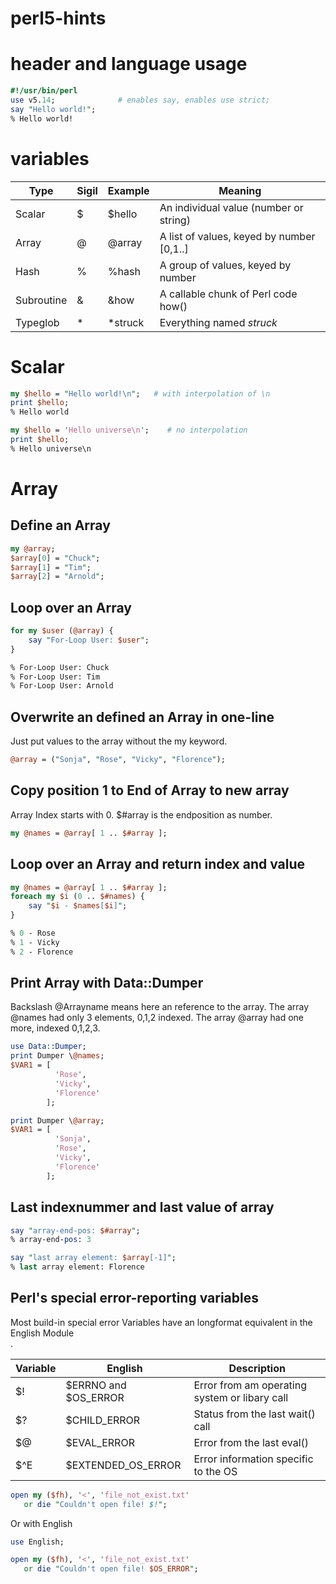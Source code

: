 # perl5-hints

# header and language usage

```perl
#!/usr/bin/perl
use v5.14;              # enables say, enables use strict;
say "Hello world!";
% Hello world!
```

# variables

| Type       | Sigil | Example  | Meaning                                   |
|------------|-------|----------|-------------------------------------------|
| Scalar     | $     | $hello   | An individual value (number or string)    |
| Array      | @     | @array   | A list of values, keyed by number [0,1..] |
| Hash       | %     | %hash    | A group of values, keyed by number        |
| Subroutine | &     | &how     | A callable chunk of Perl code how()       |
| Typeglob   | *     | \*struck | Everything named *struck*                 |

# Scalar

```perl
my $hello = "Hello world!\n";   # with interpolation of \n
print $hello;
% Hello world
```

```perl
my $hello = 'Hello universe\n';    # no interpolation
print $hello;
% Hello universe\n
```

# Array

## Define an Array

```perl
my @array;
$array[0] = "Chuck";
$array[1] = "Tim";
$array[2] = "Arnold";
```

## Loop over an Array

```perl
for my $user (@array) {
    say "For-Loop User: $user";
}

% For-Loop User: Chuck
% For-Loop User: Tim
% For-Loop User: Arnold
```
## Overwrite an defined an Array in one-line

Just put values to the array without the my keyword.

```perl
@array = ("Sonja", "Rose", "Vicky", "Florence");
```

## Copy position 1 to End of Array to new array
Array Index starts with 0. $#array is the endposition as number.

```perl
my @names = @array[ 1 .. $#array ];
```

## Loop over an Array and return index and value
```perl
my @names = @array[ 1 .. $#array ];
foreach my $i (0 .. $#names) {
    say "$i - $names[$i]";
}

% 0 - Rose
% 1 - Vicky
% 2 - Florence
```

## Print Array with Data::Dumper

Backslash @Arrayname means here an reference to the array.
The array @names had only 3 elements, 0,1,2 indexed.
The array @array had one more, indexed 0,1,2,3.

```perl
use Data::Dumper;
print Dumper \@names;
$VAR1 = [
          'Rose',
          'Vicky',
          'Florence'
        ];

print Dumper \@array;
$VAR1 = [
          'Sonja',
          'Rose',
          'Vicky',
          'Florence'
        ];
```

## Last indexnummer and last value of array

```perl
say "array-end-pos: $#array";
% array-end-pos: 3
```

```perl
say "last array element: $array[-1]";
% last array element: Florence
```

## Perl's special error-reporting variables

Most build-in special error Variables have an longformat equivalent in the
English Module</br>.

| Variable | English               | Description                                   |
|----------|-----------------------|-----------------------------------------------|
| $!       | $ERRNO and $OS\_ERROR | Error from am operating system or libary call |
| $?       | $CHILD\_ERROR         | Status from the last wait() call              |
| $@       | $EVAL\_ERROR          | Error from the last eval()                    |
| $^E      | $EXTENDED\_OS\_ERROR  | Error information specific to the OS          |


```perl
open my ($fh), '<', 'file_not_exist.txt'
   or die "Couldn't open file! $!";
```

Or with English

```perl
use English;

open my ($fh), '<', 'file_not_exist.txt'
   or die "Couldn't open file! $OS_ERROR";
```
